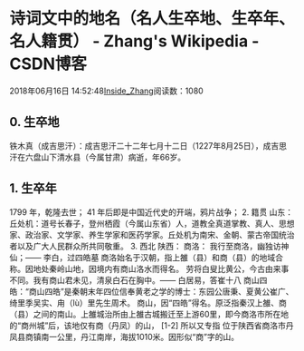 
# 诗词文中的地名（名人生卒地、生卒年、名人籍贯） - Zhang's Wikipedia - CSDN博客


2018年06月16日 14:52:48[Inside_Zhang](https://me.csdn.net/lanchunhui)阅读数：1080



## 0. 生卒地
铁木真（成吉思汗）：成吉思汗二十二年七月十二日（1227年8月25日），成吉思汗在六盘山下清水县（今属甘肃）病逝，年66岁。
## 1. 生卒年
1799 年，乾隆去世；
41 年后即是中国近代史的开端，鸦片战争；
2. 籍贯
山东：
丘处机：道号长春子，登州栖霞（今属山东省）人，道教全真道掌教、真人、思想家、政治家、文学家、养生学家和医药学家。丘处机为南宋、金朝、蒙古帝国统治者以及广大人民群众所共同敬重。
3. 西北
陕西：
商洛：
我行至商洛，幽独访神仙；—— 李白，过四皓墓
商洛始名于汉朝，指上雒（县）和商（县）的地域合称。因地处秦岭山地，因境内有商山洛水而得名。
劳将白叟比黄公，今古由来事不同。我有商山君未见，清泉白石在胸中。—— 白居易，答崔十八
商山四皓：“商山四皓”是秦朝末年四位信奉黄老之学的博士：东园公唐秉、夏黄公崔广、绮里季吴实、甪（lù）里先生周术。
商山，因“四皓”得名。原泛指秦汉上雒、商（县）之间的南山。上雒城治所由上雒古城搬迁至上游60里，即今商洛市所在地的“商州城”后，该地仅有商（丹凤）的山， [1-2]  所以又专指 位于陕西省商洛市丹凤县商镇南一公里，丹江南岸，海拔1010米。因形似“商”字的山。



